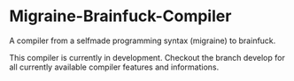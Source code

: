 # Migraine-Brainfuck-Compiler
A compiler from a selfmade programming syntax (migraine) to brainfuck.

This compiler is currently in development.
Checkout the branch develop for all currently available compiler features and informations.